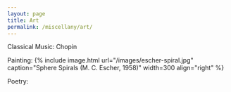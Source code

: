 ```yaml
---
layout: page
title: Art
permalink: /miscellany/art/
---
```

Classical Music: Chopin

Painting: 
{% include image.html url="/images/escher-spiral.jpg" caption="Sphere Spirals (M. C. Escher, 1958)" width=300 align="right" %}

Poetry: 

